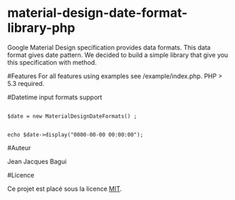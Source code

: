 # material-design-date-format-library-php
Google Material Design specification provides data formats. This data format gives date pattern. We decided to build a simple library that give you this specification with method.



#Features
For all features using examples see /example/index.php. PHP > 5.3 required.

#Datetime input formats support

<code>
$date = new MaterialDesignDateFormats() ; <br><br>
echo $date->display("0000-00-00 00:00:00");
</code>



#Auteur

Jean Jacques Bagui

#Licence

Ce projet est placé sous la licence <a href="https://opensource.org/licenses/MIT">MIT</a>.
